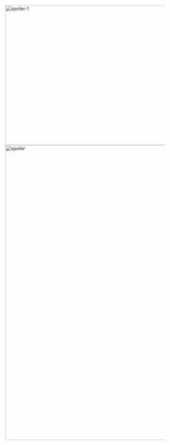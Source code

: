 <img width="1667" height="441" alt="spolier-1 " src="https://github.com/user-attachments/assets/5cdcab8e-b2e0-48f2-978e-595c5c440290" />
<img width="1877" height="930" alt="spoiler" src="https://github.com/user-attachments/assets/e2728adc-08d1-411c-ab5b-23e4e2672eb0" />
